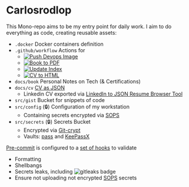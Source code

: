 # Carlosrodlop

This Mono-repo aims to be my entry point for daily work. I aim to do everything
as code, creating reusable assets:

* `.docker` Docker containers definition
* `.github/workflow` Actions for
  * [![Push Devops Image](https://github.com/carlosrodlop/carlosrodlop/actions/workflows/docker-buildAndPush-devops.yml/badge.svg)](https://github.com/carlosrodlop/carlosrodlop/actions/workflows/docker-buildAndPush-devops.yml)
  * [![Book to PDF](https://github.com/carlosrodlop/carlosrodlop-doc/actions/workflows/book-to-pdf.yml/badge.svg)](https://github.com/carlosrodlop/carlosrodlop/actions/workflows/book-to-pdf.yml)
  * [![Update Index](https://github.com/carlosrodlop/carlosrodlop-doc/actions/workflows/book-update-index.yaml/badge.svg)](https://github.com/carlosrodlop/carlosrodlop/actions/workflows/book-update-index.yaml)
  * [![CV to HTML](https://github.com/carlosrodlop/carlosrodlop-doc/actions/workflows/cv-to-html.yaml/badge.svg)](https://github.com/carlosrodlop/carlosrodlop/actions/workflows/cv-to-html.yaml)
* `docs/book` Personal Notes on Tech (& Certifications)
* `docs/cv` [CV as JSON](https://jsonresume.org/)
  * Linkedin CV exported via [LinkedIn to JSON Resume Browser Tool](https://github.com/joshuatz/linkedin-to-jsonresume)
* `src/gist`  Bucket for snippets of code
* `src/config` (🔒) Configuration of my workstation
  * Containing secrets encrypted via [SOPS](https://github.com/mozilla/sops)
* `src/secrets` (🔒) Secrets Bucket
  * Encrypted via [Git-crypt](https://github.com/AGWA/git-crypt)
  * Vaults: [pass](https://www.passwordstore.org/) and [KeePassX](https://www.keepassx.org/)

[Pre-commit](https://pre-commit.com) is configured to a [set of hooks](https://pre-commit.com/hooks.html)
to validate

* Formatting
* Shellbangs
* Secrets leaks, including <img alt="gitleaks badge" src="https://img.shields.io/badge/protected%20by-gitleaks-blue">
* Ensure not uploading not encrypted [SOPS](https://github.com/mozilla/sops) secrets
